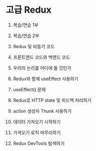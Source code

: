 # 고급 Redux

1. 복습/연습 1부

2. 복습/연습 2부

3. Redux 및 비동기 코드

4. 프론트엔드 코드와 백엔드 코드

5. 우리의 논리를 어디에 둘 것인가

6. Redux와 함께 useEffect 사용하기

7. useEffect() 문제

8. Redux로 HTTP state 및 피드백 처리하기

9. action 생성자 Thunk 사용하기

10. 데이터 가져오기 시작하기

11. 가져오기 로직 마무리하기

12. Redux DevTools 탐색하기
